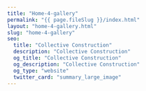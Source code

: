 ```yaml
---
title: "Home-4-gallery"
permalink: "{{ page.fileSlug }}/index.html"
layout: "home-4-gallery.html"
slug: "home-4-gallery"
seo:
  title: "Collective Construction"
  description: "Collective Construction"
  og_title: "Collective Construction"
  og_description: "Collective Construction"
  og_type: "website"
  twitter_card: "summary_large_image"
---
```

